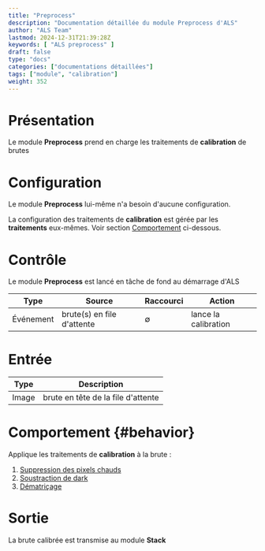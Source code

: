 ```yaml
---
title: "Preprocess"
description: "Documentation détaillée du module Preprocess d'ALS"
author: "ALS Team"
lastmod: 2024-12-31T21:39:28Z
keywords: [ "ALS preprocess" ]
draft: false
type: "docs"
categories: ["documentations détaillées"]
tags: ["module", "calibration"]
weight: 352
---
```


# Présentation

Le module **Preprocess** prend en charge les traitements de **calibration** de brutes

# Configuration

Le module **Preprocess** lui-même n'a besoin d'aucune configuration.

La configuration des traitements de **calibration** est gérée par les **traitements** eux-mêmes.
Voir section [Comportement](#behavior) ci-dessous.

# Contrôle

Le module **Preprocess** est lancé en tâche de fond au démarrage d'ALS

| Type          | Source                     | Raccourci         | Action                                                             |
|---------------|----------------------------|-------------------|--------------------------------------------------------------------|
| Événement     | brute(s) en file d'attente | ∅                 | lance la calibration  |

# Entrée

| Type  | Description                        |
|-------|------------------------------------|
| Image | brute en tête de la file d'attente |

# Comportement {#behavior}

Applique les traitements de **calibration** à la brute :

1. [Suppression des pixels chauds](hot_remove/)
2. [Soustraction de dark](dark_remove/)
3. [Dématriçage](debayer/)

# Sortie

La brute calibrée est transmise au module **Stack** 